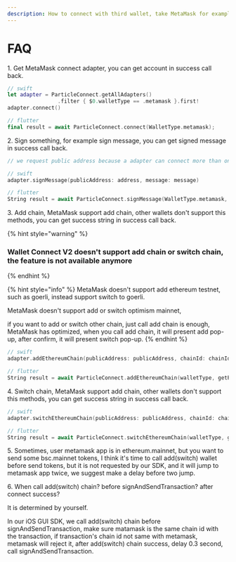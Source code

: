 ```yaml
---
description: How to connect with third wallet, take MetaMask for example.
---
```


# FAQ

1\. Get MetaMask connect adapter, you can get account in success call back.

```swift
// swift
let adapter = ParticleConnect.getAllAdapters()
                .filter { $0.walletType == .metamask }.first!
adapter.connect()

// flutter
final result = await ParticleConnect.connect(WalletType.metamask);
```

2\. Sign something, for example sign message, you can get signed message in success call back.

```swift
// we request public address because a adapter can connect more than one address.

// swift
adapter.signMessage(publicAddress: address, message: message)

// flutter
String result = await ParticleConnect.signMessage(WalletType.metamask, getPublicAddress(), "Hello Particle");

```

3\. Add chain, MetaMask support add chain, other wallets don't support this methods, you can get success string in success call back.

{% hint style="warning" %}
### Wallet Connect V2 doesn't support add chain or switch chain, the feature is not available anymore
{% endhint %}

{% hint style="info" %}
MetaMask doesn't support add ethereum testnet, such as goerli, instead support switch to goerli.

MetaMask doesn't support add or switch optimism mainnet,

if you want to add or switch other chain, just call add chain is enough, MetaMask has optimized, when you call add chain, it will present add pop-up, after confirm, it will present switch pop-up.
{% endhint %}

```swift
// swift
adapter.addEthereumChain(publicAddress: publicAddress, chainId: chainId, chainName: nil, nativeCurrency: nil, rpcUrl: nil, blockExplorerUrl: nil)

// flutter
String result = await ParticleConnect.addEthereumChain(walletType, getPublicAddress(), chainId);
```

4\. Switch chain, MetaMask support add chain, other wallets don't support this methods, you can get success string in success call back.

```swift
// swift
adapter.switchEthereumChain(publicAddress: publicAddress, chainId: chainId)

// flutter
String result = await ParticleConnect.switchEthereumChain(walletType, getPublicAddress(), chainId);
```

5\. Sometimes, user metamask app is in ethereum.mainnet, but you want to send some bsc.mainnet tokens, I think it's time to call add(switch) wallet before send tokens, but it is not requested by our SDK, and it will jump to metamask app twice, we suggest make a delay before two jump.

6\. When call add(switch) chain? before signAndSendTransaction? after connect success?

It is determined by yourself.

In our iOS GUI SDK, we call add(switch) chain before signAndSendTransaction, make sure matamask is the same chain id with the transaction, if transaction's chain id not same with metamask, metamask will reject it, after add(switch) chain success, delay 0.3 second, call signAndSendTransaction.



